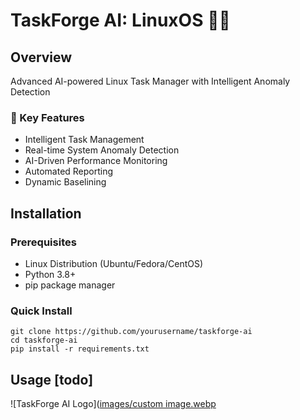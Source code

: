 # TaskForge AI: LinuxOS 🚀🤖

## Overview
Advanced AI-powered Linux Task Manager with Intelligent Anomaly Detection

### 🌟 Key Features
- Intelligent Task Management
- Real-time System Anomaly Detection
- AI-Driven Performance Monitoring
- Automated Reporting
- Dynamic Baselining

## Installation

### Prerequisites
- Linux Distribution (Ubuntu/Fedora/CentOS)
- Python 3.8+
- pip package manager

### Quick Install
```
git clone https://github.com/yourusername/taskforge-ai
cd taskforge-ai
pip install -r requirements.txt
```

## Usage [todo]


![TaskForge AI Logo]([images/custom image.webp](https://github.com/hilakornis/TaskForge-AI-LinuxOS/blob/fd7222845af437dc0df8cff30dac3b04746471df/Images/Readme_photo.jpg)
